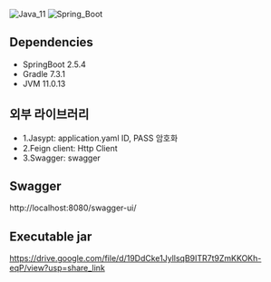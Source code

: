 ![Java_11](https://img.shields.io/badge/java-v11-red?logo=java)
![Spring_Boot](https://img.shields.io/badge/Spring_Boot-v2.5.4-green.svg?logo=spring)

## Dependencies

- SpringBoot 2.5.4
- Gradle 7.3.1
- JVM 11.0.13

## 외부 라이브러리

- 1.Jasypt: application.yaml ID, PASS 암호화
- 2.Feign client: Http Client
- 3.Swagger: swagger

## Swagger

http://localhost:8080/swagger-ui/

## Executable jar

https://drive.google.com/file/d/19DdCke1JyllsqB9ITR7t9ZmKKOKh-eqP/view?usp=share_link
